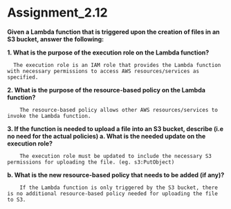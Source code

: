 # Assignment_2.12

**Given a Lambda function that is triggered upon the creation of files in an S3 bucket, answer the following:**

**1. What is the purpose of the execution role on the Lambda function?**

      The execution role is an IAM role that provides the Lambda function with necessary permissions to access AWS resources/services as specified.
   

**2. What is the purpose of the resource-based policy on the Lambda function?**

        The resource-based policy allows other AWS resources/services to invoke the Lambda function.
  

**3. If the function is needed to upload a file into an S3 bucket, describe (i.e no need for the actual policies)
  a. What is the needed update on the execution role?**

        The execution role must be updated to include the necessary S3 permissions for uploading the file. (eg. s3:PutObject)
  

  **b. What is the new resource-based policy that needs to be added (if any)?**

        If the Lambda function is only triggered by the S3 bucket, there is no additional resource-based policy needed for uploading the file to S3.



  

    
